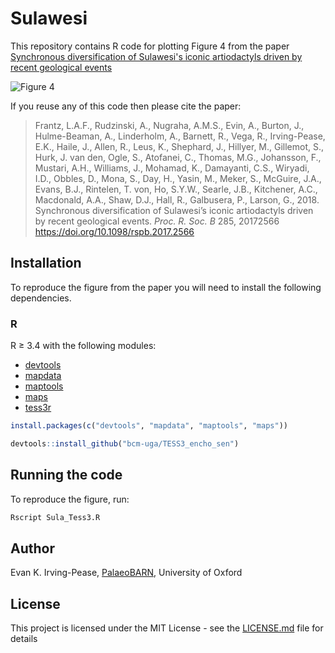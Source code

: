 # Sulawesi
This repository contains R code for plotting Figure 4 from 
the paper [Synchronous diversification of Sulawesi's iconic artiodactyls driven by recent geological events](https://doi.org/10.1098/rspb.2017.2566)

![Figure 4](./blob/master/pdf/Figure_4.png?raw=true)


If you reuse any of this code then please cite the paper:
> Frantz, L.A.F., Rudzinski, A., Nugraha, A.M.S., Evin, A., Burton, J., Hulme-Beaman, A., Linderholm, A., Barnett, R., 
> Vega, R., Irving-Pease, E.K., Haile, J., Allen, R., Leus, K., Shephard, J., Hillyer, M., Gillemot, S., Hurk, J. van 
> den, Ogle, S., Atofanei, C., Thomas, M.G., Johansson, F., Mustari, A.H., Williams, J., Mohamad, K., Damayanti, C.S., 
> Wiryadi, I.D., Obbles, D., Mona, S., Day, H., Yasin, M., Meker, S., McGuire, J.A., Evans, B.J., Rintelen, T. von, Ho, 
> S.Y.W., Searle, J.B., Kitchener, A.C., Macdonald, A.A., Shaw, D.J., Hall, R., Galbusera, P., Larson, G., 2018. 
> Synchronous diversification of Sulawesi’s iconic artiodactyls driven by recent geological events. *Proc. R. Soc. B* 285, 
> 20172566 https://doi.org/10.1098/rspb.2017.2566

## Installation

To reproduce the figure from the paper you will need to install the following dependencies.


### R

R ≥ 3.4 with the following modules:

* [devtools](https://cran.r-project.org/web/packages/devtools/)
* [mapdata](https://cran.r-project.org/web/packages/mapdata/)
* [maptools](https://cran.r-project.org/web/packages/maptools/)
* [maps](https://cran.r-project.org/web/packages/maps/)
* [tess3r](https://cran.r-project.org/web/packages/tess3r/)

```R
install.packages(c("devtools", "mapdata", "maptools", "maps"))
```

```R
devtools::install_github("bcm-uga/TESS3_encho_sen")
```

## Running the code

To reproduce the figure, run:

```bash
Rscript Sula_Tess3.R 
```

## Author

Evan K. Irving-Pease, [PalaeoBARN](https://www.palaeobarn.com/), University of Oxford 

## License

This project is licensed under the MIT License - see the [LICENSE.md](LICENSE.md) file for details
